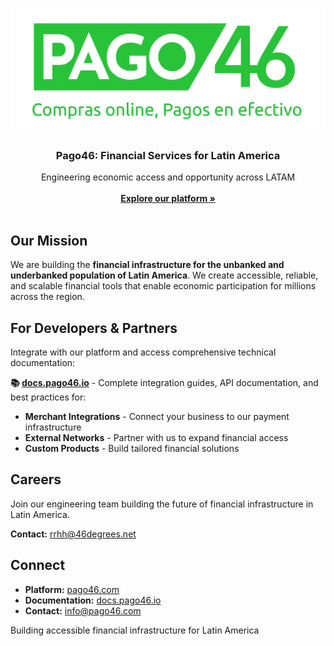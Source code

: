 <p align="center">
  <a href="https://pago46.com/">
    <img src="profile/assets/img/logo.png" alt="Logo" height="200">
  </a>

<h3 align="center">Pago46: Financial Services for Latin America</h3>

<p align="center">
    Engineering economic access and opportunity across LATAM
    <br />
    <br />
    <a href="https://pago46.com/"><strong>Explore our platform »</strong></a>
    <br />
    <br />
  </p>
</p>

## Our Mission

We are building the **financial infrastructure for the unbanked and underbanked
population of Latin America**. We create accessible, reliable, and scalable
financial tools that enable economic participation for millions across the
region.

## For Developers & Partners

Integrate with our platform and access comprehensive technical documentation:

**📚 [docs.pago46.io](https://docs.pago46.io)** - Complete integration guides,
API documentation, and best practices for:

- **Merchant Integrations** - Connect your business to our payment
  infrastructure
- **External Networks** - Partner with us to expand financial access
- **Custom Products** - Build tailored financial solutions

## Careers

Join our engineering team building the future of financial infrastructure in
Latin America.

**Contact:** [rrhh@46degrees.net](mailto:rrhh@46degrees.net)

## Connect

- **Platform:** [pago46.com](https://pago46.com/)
- **Documentation:** [docs.pago46.io](https://docs.pago46.io)
- **Contact:** [info@pago46.com](mailto:info@pago46.com)

Building accessible financial infrastructure for Latin America
